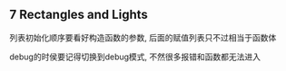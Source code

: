 ﻿## 7 Rectangles and Lights

列表初始化顺序要看好构造函数的参数, 后面的赋值列表只不过相当于函数体

debug的时侯要记得切换到debug模式, 不然很多报错和函数都无法进入